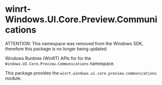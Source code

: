 <!-- warning: Please don't edit this file. It was automatically generated. -->

# winrt-Windows.UI.Core.Preview.Communications

ATTENTION: This namespace was removed from the Windows SDK, therefore this
package is no longer being updated.

Windows Runtime (WinRT) APIs for for the `Windows.UI.Core.Preview.Communications` namespace.

This package provides the `winrt.windows.ui.core.preview.communications` module.
